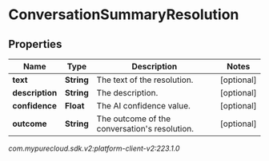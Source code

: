 # ConversationSummaryResolution


## Properties

| Name | Type | Description | Notes |
| ------------ | ------------- | ------------- | ------------- |
| **text** | **String** | The text of the resolution. |  [optional] |
| **description** | **String** | The description. |  [optional] |
| **confidence** | **Float** | The AI confidence value. |  [optional] |
| **outcome** | **String** | The outcome of the conversation's resolution. |  [optional] |




_com.mypurecloud.sdk.v2:platform-client-v2:223.1.0_
